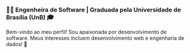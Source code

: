 ### 👩‍💻 Engenheira de Software | Graduada pela Universidade de Brasília (UnB) 🎓

Bem-vindo ao meu perfil! Sou apaixonada por desenvolvimento de software. Meus interesses incluem desenvolvimento web e engenharia de dados! 🚀
<!--
**biancasofia/biancasofia** is a ✨ _special_ ✨ repository because its `README.md` (this file) appears on your GitHub profile.

Here are some ideas to get you started:

- 🔭 I’m currently working on ...
- 🌱 I’m currently learning ...
- 👯 I’m looking to collaborate on ...
- 🤔 I’m looking for help with ...
- 💬 Ask me about ...
- 📫 How to reach me: ...
- 😄 Pronouns: ...
- ⚡ Fun fact: ...
-->
